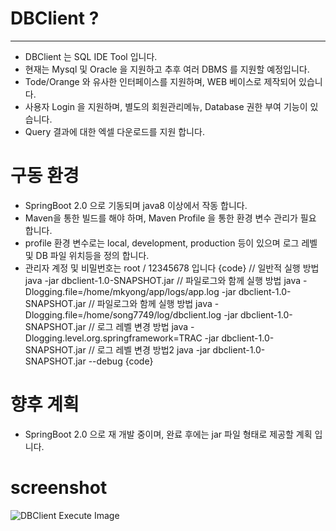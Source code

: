 # DBClient ? 
----
* DBClient 는 SQL IDE Tool 입니다.
* 현재는 Mysql 및 Oracle 을 지원하고 추후 여러 DBMS 를 지원할 예정입니다. 
* Tode/Orange 와 유사한 인터페이스를 지원하며, WEB 베이스로 제작되어 있습니다.
* 사용자 Login 을 지원하며, 별도의 회원관리메뉴, Database 권한 부여 기능이 있습니다.
* Query 결과에 대한 엑셀 다운로드를 지원 합니다.

# 구동 환경 
* SpringBoot 2.0 으로 기동되며 java8 이상에서 작동 합니다.  
* Maven을 통한 빌드를 해야 하며, Maven Profile 을 통한 환경 변수 관리가 필요 합니다.
* profile 환경 변수로는 local, development, production 등이 있으며 로그 레벨 및 DB 파일 위치등을 정의 합니다. 
* 관리자 계정 및 비밀번호는 root / 12345678 입니다 
{code}
// 일반적 실행 방법
java -jar dbclient-1.0-SNAPSHOT.jar
// 파일로그와 함께 실행 방법
java -Dlogging.file=/home/mkyong/app/logs/app.log -jar dbclient-1.0-SNAPSHOT.jar
// 파일로그와 함께 실행 방법
java -Dlogging.file=/home/song7749/log/dbclient.log -jar dbclient-1.0-SNAPSHOT.jar
// 로그 레벨 변경 방법
java -Dlogging.level.org.springframework=TRAC -jar dbclient-1.0-SNAPSHOT.jar
// 로그 레벨 변경 방법2 
java -jar dbclient-1.0-SNAPSHOT.jar --debug
{code}

# 향후 계획
* SpringBoot 2.0 으로 재 개발 중이며, 완료 후에는 jar 파일 형태로 제공할 계획 입니다. 

# screenshot
![DBClient Execute Image](https://raw.githubusercontent.com/MS-Song/dbclient/master/dbclient_example_image.png "dbClient Screenshot")